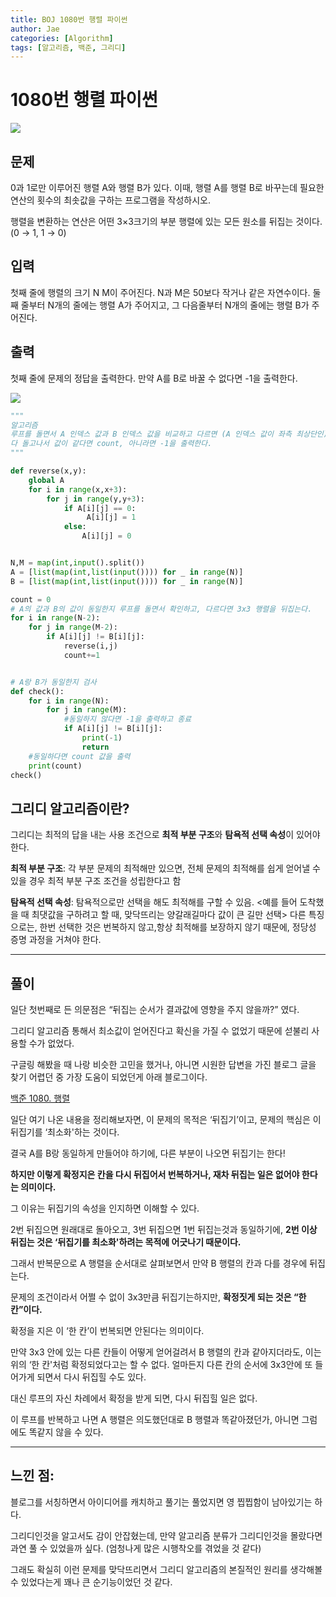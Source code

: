 ```yaml
---
title: BOJ 1080번 행렬 파이썬
author: Jae
categories: [Algorithm]
tags: [알고리즘, 백준, 그리디]
---
```


# 1080번 행렬 파이썬

![](https://media.vlpt.us/images/a87380/post/e05d9131-b2a4-43ff-b7b2-49bb4d280fad/image.png)

## 문제

0과 1로만 이루어진 행렬 A와 행렬 B가 있다. 이때, 행렬 A를 행렬 B로 바꾸는데 필요한 연산의 횟수의 최솟값을 구하는 프로그램을 작성하시오.

행렬을 변환하는 연산은 어떤 3×3크기의 부분 행렬에 있는 모든 원소를 뒤집는 것이다. (0 → 1, 1 → 0)

## 입력

첫째 줄에 행렬의 크기 N M이 주어진다. N과 M은 50보다 작거나 같은 자연수이다. 둘째 줄부터 N개의 줄에는 행렬 A가 주어지고, 그 다음줄부터 N개의 줄에는 행렬 B가 주어진다.

## 출력

첫째 줄에 문제의 정답을 출력한다. 만약 A를 B로 바꿀 수 없다면 -1을 출력한다.

![](https://media.vlpt.us/images/a87380/post/1787c840-75c4-43ea-9d60-a3d191ed4458/image.png)

```python
"""
알고리즘
루프를 돌면서 A 인덱스 값과 B 인덱스 값을 비교하고 다르면 (A 인덱스 값이 좌측 최상단인) 3x3 부분 행렬을 뒤집는다
다 돌고나서 값이 같다면 count, 아니라면 -1을 출력한다.
"""

def reverse(x,y):
    global A
    for i in range(x,x+3):
        for j in range(y,y+3):
            if A[i][j] == 0:
                 A[i][j] = 1
            else:
                A[i][j] = 0


N,M = map(int,input().split())
A = [list(map(int,list(input()))) for _ in range(N)]
B = [list(map(int,list(input()))) for _ in range(N)]

count = 0
# A의 값과 B의 값이 동일한지 루프를 돌면서 확인하고, 다르다면 3x3 행렬을 뒤집는다.
for i in range(N-2):
    for j in range(M-2):
        if A[i][j] != B[i][j]:
            reverse(i,j)
            count+=1


# A랑 B가 동일한지 검사
def check():
    for i in range(N):
        for j in range(M):
            #동일하지 않다면 -1을 출력하고 종료
            if A[i][j] != B[i][j]:
                print(-1)
                return
    #동일하다면 count 값을 출력
    print(count)
check()
```

## 그리디 알고리즘이란?

그리디는 최적의 답을 내는 사용 조건으로 **최적 부분 구조**와 **탐욕적 선택 속성**이 있어야 한다.

**최적 부분 구조**: 각 부분 문제의 최적해만 있으면, 전체 문제의 최적해를 쉽게 얻어낼 수 있을 경우 최적 부분 구조 조건을 성립한다고 함

**탐욕적 선택 속성**: 탐욕적으로만 선택을 해도 최적해를 구할 수 있음. <예를 들어 도착했을 때 최댓값을 구하려고 할 때, 맞닥뜨리는 양갈래길마다 값이 큰 길만 선택> 다른 특징으로는, 한번 선택한 것은 번복하지 않고,항상 최적해를 보장하지 않기 때문에, 정당성 증명 과정을 거쳐야 한다.

---

## 풀이

일단 첫번째로 든 의문점은 “뒤집는 순서가 결과값에 영향을 주지 않을까?” 였다.

그리디 알고리즘 통해서 최소값이 얻어진다고 확신을 가질 수 없었기 때문에 섣불리 사용할 수가 없었다.

구글링 해봤을 때 나랑 비슷한 고민을 했거나, 아니면 시원한 답변을 가진 블로그 글을 찾기 어렵던 중 가장 도움이 되었던게 아래 블로그이다.

[백준 1080. 행렬](https://thsd-stjd.tistory.com/12)

일단 여기 나온 내용을 정리해보자면, 이 문제의 목적은 ‘뒤집기’이고, 문제의 핵심은 이 뒤집기를 ‘최소화'하는 것이다.

결국 A를 B랑 동일하게 만들어야 하기에, 다른 부분이 나오면 뒤집기는 한다!

**하지만 이렇게 확정지은 칸을 다시 뒤집어서 번복하거나, 재차 뒤집는 일은 없어야 한다는 의미이다.**

그 이유는 뒤집기의 속성을 인지하면 이해할 수 있다.

2번 뒤집으면 원래대로 돌아오고, 3번 뒤집으면 1번 뒤집는것과 동일하기에, **2번 이상 뒤집는 것은 ‘뒤집기를 최소화'하려는 목적에 어긋나기 때문이다.**

그래서 반복문으로 A 행렬을 순서대로 살펴보면서 만약 B 행렬의 칸과 다를 경우에 뒤집는다.

문제의 조건이라서 어쩔 수 없이 3x3만큼 뒤집기는하지만, **확정짓게 되는 것은 “한 칸”이다.**

확정을 지은 이 ‘한 칸’이 번복되면 안된다는 의미이다.

만약 3x3 안에 있는 다른 칸들이 어떻게 얻어걸려서 B 행렬의 칸과 같아지더라도, 이는 위의 ‘한 칸'처럼 확정되었다고는 할 수 없다. 얼마든지 다른 칸의 순서에 3x3안에 또 들어가게 되면서 다시 뒤집힐 수도 있다.

대신 루프의 자신 차례에서 확정을 받게 되면, 다시 뒤집힐 일은 없다.

이 루프를 반복하고 나면 A 행렬은 의도했던대로 B 행렬과 똑같아졌던가, 아니면 그럼에도 똑같지 않을 수 있다.

---

## 느낀 점:

블로그를 서칭하면서 아이디어를 캐치하고 풀기는 풀었지면 영 찝찝함이 남아있기는 하다.

그리디인것을 알고서도 감이 안잡혔는데, 만약 알고리즘 분류가 그리디인것을 몰랐다면 과연 풀 수 있었을까 싶다. (엄청나게 많은 시행착오를 겪었을 것 같다)

그래도 확실히 이런 문제를 맞닥뜨리면서 그리디 알고리즘의 본질적인 원리를 생각해볼 수 있었다는게 꽤나 큰 순기능이었던 것 같다.
